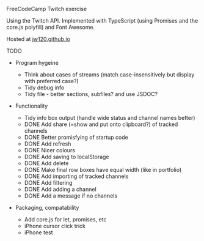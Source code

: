 
FreeCodeCamp Twitch exercise

Using the Twitch API. Implemented with TypeScript (using Promises and the core.js polyfill) and Font Awesome.

Hosted at [jw120.github.io](https://jw120.github.io)



TODO


* Program hygeine

  + Think about cases of streams (match case-insensitively but display with preferred case?)
  + Tidy debug info
  + Tidy file - better sections, subfiles? and use JSDOC?

* Functionality

  + Tidy info box output (handle wide status and channel names better)
  + DONE Add share (=show and put onto clipboard?) of tracked channels
  * DONE Better promisfying of startup code
  * DONE Add refresh
  * DONE Nicer colours
  * DONE Add saving to localStorage
  * DONE Add delete
  * DONE Make final row boxes have equal width (like in portfolio)
  * DONE Add importing of tracked channels
  * DONE Add filtering
  * DONE Add adding a channel
  * DONE Add a message if no channels

* Packaging, compatability

  + Add core.js for let, promises, etc
  + iPhone cursor click trick
  + iPhone test
